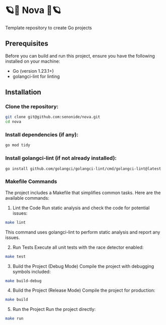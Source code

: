# 🪐🌌 Nova 🌌🪐
Template repository to create Go projects

## Prerequisites
Before you can build and run this project, ensure you have the following installed on your machine:
- Go (version 1.23.1+)
- golangci-lint for linting

## Installation
### Clone the repository:
```bash
git clone git@github.com:senonide/nova.git
cd nova
```

### Install dependencies (if any):
```bash
go mod tidy
```

### Install golangci-lint (if not already installed):
```bash
go install github.com/golangci/golangci-lint/cmd/golangci-lint@latest
```

### Makefile Commands
The project includes a Makefile that simplifies common tasks. Here are the available commands:

1. Lint the Code
Run static analysis and check the code for potential issues:
```bash
make lint
```
This command uses golangci-lint to perform static analysis and report any issues.

2. Run Tests
Execute all unit tests with the race detector enabled:
```bash
make test
```

3. Build the Project (Debug Mode)
Compile the project with debugging symbols included:
```bash
make build-debug
```

4. Build the Project (Release Mode)
Compile the project for production:
```bash
make build
```

5. Run the Project
Run the project directly:
```bash
make run
```
